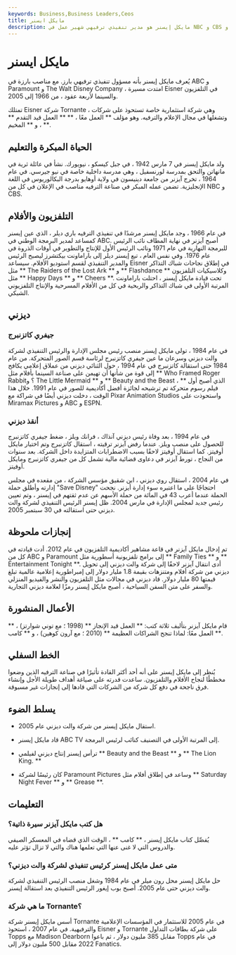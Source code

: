 ```yaml
---
keywords: Business,Business Leaders,Ceos
title: مايكل ايسنر
description: مايكل إيسنر هو مدير تنفيذي ترفيهي شهير عمل في NBC و CBS و ABC و Paramount Pictures و The Walt Disney Company.
---
```


# مايكل ايسنر
يُعرف مايكل إيسنر بأنه مسؤول تنفيذي ترفيهي بارز. مع مناصب بارزة في ABC و Paramount و The Walt Disney Company ، امتدت مسيرة Eisner في التلفزيون والسينما لأربعة عقود ، من 1966 إلى 2005.

تمتلك Eisner شركة Tornante ، وهي شركة استثمارية خاصة تستحوذ على شركات وتشغلها في مجال الإعلام والترفيه. وهو مؤلف ** العمل معًا ، ** ** العمل قيد التقدم ** ، و ** المخيم **.

## الحياة المبكرة والتعليم

ولد مايكل إيسنر في 7 مارس 1942 ، في جبل كيسكو ، نيويورك. نشأ في عائلة ثرية في مانهاتن والتحق بمدرسة لورنسفيل ، وهي مدرسة داخلية خاصة في نيو جيرسي. في عام 1964 ، تخرج آيزنر من جامعة دينيسون في ولاية أوهايو بدرجة البكالوريوس في اللغة الإنجليزية. تضمن عمله المبكر في صناعة الترفيه مناصب في الإعلان في كل من NBC و CBS.

## التلفزيون والأفلام

في عام 1966 ، وجد مايكل إيسنر مرشدًا في تنفيذي الترفيه باري ديلر ، الذي عين إيسنر كمساعد لمدير البرمجة الوطني في ABC. أصبح آيزنر في نهاية المطاف نائب الرئيس للبرمجة النهارية في عام 1971 ونائب الرئيس الأول للإنتاج والتطوير في أوقات الذروة في عام 1976. وفي نفس العام ، تبع إيسنر ديلر إلى باراماونت بيكتشرز ليصبح الرئيس والمدير التنفيذي لقسم استوديو الأفلام. سيساعد Eisner في إطلاق نجاحات شباك التذاكر مثل ** The Raiders of the Lost Ark ** و ** Flashdance ** وكلاسيكيات التلفزيون مثل ** Happy Days ** و ** Cheers **. تحت قيادة مايكل إيسنر ، احتلت باراماونت المرتبة الأولى في شباك التذاكر والربحية في كل من الأفلام المسرحية والإنتاج التلفزيوني الشبكي.

## ديزني

### جيفري كاتزنبرج

في عام 1984 ، تولى مايكل إيسنر منصب رئيس مجلس الإدارة والرئيس التنفيذي لشركة والت ديزني وسرعان ما عين جيفري كاتزنبرج لرئاسة قسم الصور المتحركة. من عام 1984 حتى استقالة كاتزنبرج في عام 1994 ، حول الثنائي ديزني من عملاق إعلامي يكافح إلى قوة من شأنها أن تهيمن على صناعة السينما بأفلام مثل ** Who Framed Roger Rabbit؟ و The Little Mermaid ** و ** Beauty and the Beast ، ** الذي أصبح أول فيلم رسوم متحركة تم ترشيحه لجائزة أفضل أكاديمية للصور في عام 1991. خلال هذا الوقت ، دخلت ديزني أيضًا في شراكة مع Pixar Animation Studios واستحوذت على Miramax Pictures و ABC و ESPN.

### أنقذ ديزني

في عام 1994 ، بعد وفاة رئيس ديزني آنذاك ، فرانك ويلز ، ضغط جيفري كاتزنبرج للحصول على منصب ويلز. عندما رفض آيزنر ترقيته ، استقال كاتزنبرج وتم اختيار مايكل أوفيتز. كما استقال أوفيتز لاحقًا بسبب الاضطرابات المتزايدة داخل الشركة. بعد سنوات من النجاح ، تورط آيزنر في دعاوى قضائية مالية تشمل كل من جيفري كاتزنبرج ومايكل أوفيتز.

في عام 2004 ، استقال روي ديزني ، ابن شقيق مؤسس الشركة ، من مقعده في مجلس إدارته وأطلق حملة "Save Disney" احتجاجًا على ما اعتبره سوء إدارة أيزنر. نجحت الحملة عندما أعرب 43 في المائة من حملة الأسهم عن عدم ثقتهم في إيسنر ، وتم تعيين رئيس جديد لمجلس الإدارة في مارس 2004. ظل إيسنر الرئيس التنفيذي لشركة والت ديزني حتى استقالته في 30 سبتمبر 2005.

## إنجازات ملحوظة

تم إدخال مايكل آيزنر في قاعة مشاهير أكاديمية التلفزيون في عام 2012. أدت قيادته في كل من ABC و Paramount إلى برامج تلفزيونية أسطورية مثل ** Family Ties ** و ** Entertainment Tonight **. أدى انتقال آيزنر لاحقًا إلى شركة والت ديزني إلى تحويل ديزني من شركة أفلام ومتنزهات بقيمة 1.8 مليار دولار إلى إمبراطورية إعلامية عالمية تبلغ قيمتها 80 مليار دولار. قاد ديزني في مجالات مثل التلفزيون والنشر والفيديو المنزلي والسفر على متن السفن السياحية ، أصبح مايكل إيسنر رمزًا لعلامة ديزني التجارية.

## الأعمال المنشورة

قام مايكل آيزنر بتأليف ثلاثة كتب: ** العمل قيد الإنجاز ** (1998 ؛ مع توني شوارتز) ، ** العمل معًا: لماذا تنجح الشراكات العظيمة ** (2010 ؛ مع آرون كوهين) ، و ** كامب **.

## الخط السفلي

يُنظر إلى مايكل إيسنر على أنه أحد أكثر القادة تأثيرًا في صناعة الترفيه الذين وضعوا مخططًا لنجاح الأفلام والتلفزيون. ساعدت قدرته على صياغة أهداف طويلة الأجل وإنشاء فرق ناجحة في دفع كل شركة من الشركات التي قادها إلى إنجازات غير مسبوقة.

## يسلط الضوء

- استقال مايكل إيسنر من شركة والت ديزني عام 2005.

- قاد مايكل إيسنر ABC TV إلى المرتبة الأولى في التصنيف كنائب لرئيس البرمجة.

- ترأس إيسنر إنتاج ديزني لفيلمي ** Beauty and the Beast ** و ** The Lion King. **

- كان رئيسًا لشركة Paramount Pictures وساعد في إطلاق أفلام مثل ** Saturday Night Fever ** و ** Grease **.

## التعليمات

### هل كتب مايكل آيزنر سيرة ذاتية؟

يُفصِّل كتاب مايكل إيسنر ، ** كامب ** ، الوقت الذي قضاه في المعسكر الصيفي والدروس التي لا غنى عنها التي تعلمها هناك والتي لا تزال تؤثر عليه.

### متى عمل مايكل إيسنر كرئيس تنفيذي لشركة والت ديزني؟

حل مايكل إيسنر محل رون ميلر في عام 1984 وشغل منصب الرئيس التنفيذي لشركة والت ديزني حتى عام 2005. أصبح بوب إيغور الرئيس التنفيذي بعد استقالة إيسنر.

### ما هي شركة Tornante؟

أسس مايكل إيسنر شركة Tornante في عام 2005 للاستثمار في المؤسسات الإعلامية والترفيهية. في عام 2007 ، استحوذ Eisner و Tornante على شركة بطاقات التداول Topps مع Madison Dearborn مقابل 385 مليون دولار ، ثم باعوا Topps في عام 2022 مقابل 500 مليون دولار إلى Fanatics.

